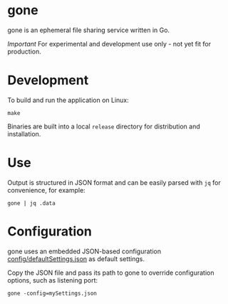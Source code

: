 # gone

gone is an ephemeral file sharing service written in Go.

*Important* For experimental and development use only - not yet fit for production.

# Development

To build and run the application on Linux:

```
make
```

Binaries are built into a local `release` directory for distribution and installation.

# Use

Output is structured in JSON format and can be easily parsed with `jq` for convenience, for example:

```
gone | jq .data
```

# Configuration

gone uses an embedded JSON-based configuration [config/defaultSettings.json](https://github.com/drduh/gone/blob/main/config/defaultSettings.json) as default settings.

Copy the JSON file and pass its path to gone to override configuration options, such as listening port:

```
gone -config=mySettings.json
```
